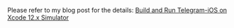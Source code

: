 Please refer to my blog post for the details: [Build and Run Telegram-iOS on Xcode 12.x Simulator](https://bohu.medium.com/build-and-run-telegram-ios-on-xcode-12-x-simulator-2aff89c25a9f)